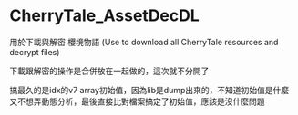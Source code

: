 # CherryTale_AssetDecDL
用於下載與解密 櫻境物語 (Use to download all CherryTale resources and decrypt files)

下載跟解密的操作是合併放在一起做的，這次就不分開了

搞最久的是idx的v7 array初始值，因為lib是dump出來的，不知道初始值是什麼又不想弄動態分析，最後直接比對檔案搞定了初始值，應該是沒什麼問題
